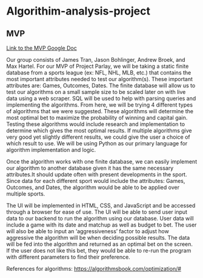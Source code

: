# Algorithim-analysis-project

## MVP
[Link to the MVP Google Doc](https://docs.google.com/document/d/13wJoVv6TtfDdh3ldmpE6DFQjKy5D8gcNz_RNbGRM4Nw/edit?usp=sharing)

Our group consists of James Tran, Jason Bohlinger, Andrew Broek, and Max Hartel. For our MVP of Project Parlay, we will be taking a static finite database from a sports league (ex: NFL, NHL, MLB, etc.) that contains the most important attributes needed to test our algorithm(s). These important attributes are: Games, Outcomes, Dates. The finite database will allow us to test our algorithms on a small sample size to be scaled later on with live data using a web scraper. SQL will be used to help with parsing queries and implementing the algorithms. From here, we will be trying 4 different types of algorithms that we were suggested. These algorithms will determine the most optimal bet to maximize the probability of winning and capital gain. Testing these algorithms would include research and implementation to determine which gives the most optimal results. If multiple algorithms give very good yet slightly different results, we could give the user a choice of which result to use. We will be using Python as our primary language for algorithm implementation and logic.

Once the algorithm works with one finite database, we can easily implement our algorithm to another database given it has the same necessary attributes.It should update often with present developments in the sport. Since data for each different sport would include the attributes: Games, Outcomes, and Dates, the algorithm would be able to be applied over multiple sports.

The UI will be implemented in HTML, CSS, and JavaScript and be accessed through a browser for ease of use. The UI will be able to send user input data to our backend to run the algorithm using our database. User data will include a game with its date and matchup as well as budget to bet. The user will also be able to input an ‘aggressiveness’ factor to adjust how aggressive the algorithm will be when deciding possible results. The data will be fed into the algorithm and returned as an optimal bet on the screen. If the user does not like this bet, they would be able to re-run the program with different parameters to find their preference. 

References for algorithms: 
https://algorithmsbook.com/optimization/#

